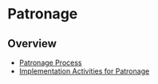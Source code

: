 ﻿# Patronage

## Overview
- [Patronage Process](Patronage.md)
- [Implementation Activities for Patronage](PatronageImplementationActivities.md)

